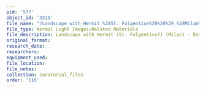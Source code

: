```yaml
---
pid: '577'
object_id: '3315'
file_name: "/Landscape_with_Hermit_%28St._Fulgentius%20%20%29_%28Milan%29_Extra_1.jpg"
file_type: Normal Light Images›Related Materials
file_description: Landscape with Hermit (St. Fulgentius?) (Milan) - Extra 1
original_format:
research_date:
researchers:
equipment_used:
file_location:
file_notes:
collection: curatorial_files
order: '116'
---
```

